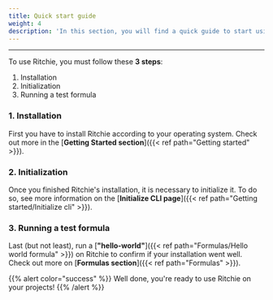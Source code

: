 ```yaml
---
title: Quick start guide
weight: 4
description: 'In this section, you will find a quick guide to start using Ritchie.'
---
```


---

To use Ritchie, you must follow these **3 steps**:

1. Installation
2. Initialization
3. Running a test formula

### **1. Installation**

First you have to install Ritchie according to your operating system. Check out more in the [**Getting Started section**]({{< ref path="Getting started" >}}).

### **2. Initialization**

Once you finished Ritchie's installation, it is necessary to initialize it. To do so,  see more information on the [**Initialize CLI page**]({{< ref path="Getting started/Initialize cli" >}}).

### **3. Running a test formula**

Last \(but not least\), run a [**"hello-world"**]({{< ref path="Formulas/Hello world formula" >}}) on Ritchie to confirm if your installation went well. Check out more on [**Formulas section**]({{< ref path="Formulas" >}}).

{{% alert color="success" %}}
Well done, you're ready to use Ritchie on your projects!
{{% /alert %}}
